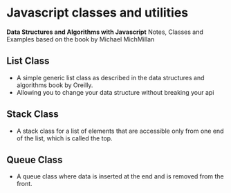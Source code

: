 # Javascript classes and utilities

**Data Structures and Algorithms with Javascript**
Notes, Classes and Examples based on the book by Michael MichMillan

## List Class
* A simple generic list class as described in the data structures and algorithms book by Oreilly.
* Allowing you to change your data structure without breaking your api

## Stack Class
* A stack class for a list of elements that are accessible only from one end of the list, which is called the top.

## Queue Class
* A queue class where data is inserted at the end and is removed from the front.
